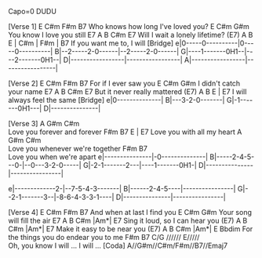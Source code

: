 Capo=0
DUDU

[Verse 1]
    E         C#m        F#m       B7
Who knows how long I've loved you?
    E      C#m      G#m
You know I love you still
E7   A      B      C#m      E7
Will I wait a lonely lifetime?
(E7)    A     B      E | C#m | F#m | B7
If you want me to, I will
[Bridge]
e|0-----0----------|0-----0----------|
B|--2-----2-0------|--2-----2-0------|
G|----1-------0H1--|----2-------0H1--|
D|-----------------|-----------------|
A|-----------------|-----------------|

[Verse 2]
    E    C#m   F#m   B7
For if I ever saw you
E        C#m        G#m
I didn't catch your name
E7     A      B      C#m      E7
But it never really mattered
(E7)    A     B      E | E7
I will always feel the same
[Bridge]
e|0--------------|
B|---3-2-0-------|
G|-1-------0H1---|
D|---------------|

[Verse 3]
A         G#m     C#m     
Love you forever and forever
F#m           B7   E | E7
Love you with all my heart
A         G#m     C#m   
Love you whenever we're together
F#m                   B7  
Love you when we're apart
e|---------------|-0--------------|
B|-----2-4-5---0-|--0---3-2-0-----|
G|-2-1-------2---|----1-------0H1-|
D|---------------|----------------|

e|-------------2-|--7-5-4-3-------|
B|------2-4-5----|----------------|
G|--2-1-------3--|-8-6-4-3-3-1----|
D|---------------|----------------|

[Verse 4]
    E       C#m    F#m     B7
And when at last I find you
    E         C#m    G#m
Your song will fill the air
E7     A         B      C#m |Am*| E7
Sing it loud, so I can hear you
(E7)   A         B      C#m |Am*| E7
Make it easy to be near you
(E7)   A            B   C#m |Am*| E         Bbdim
For the things you do endear   you   to     me
F#m    B7       C/G //////   E/////  
Oh, you know I will  ... I will ...
[Coda]
A//G#m//C#m/F#m//B7//Emaj7
